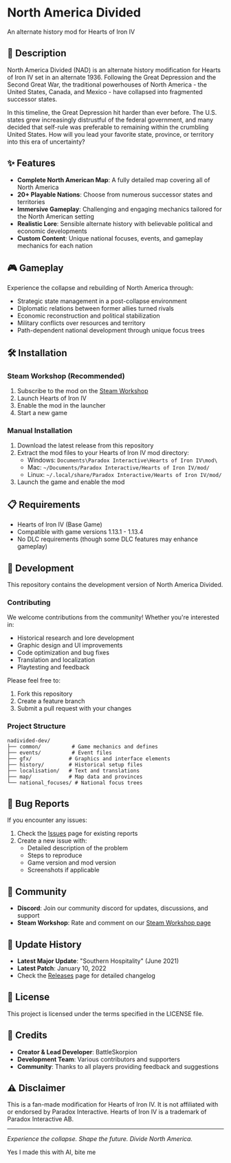 # North America Divided

An alternate history mod for Hearts of Iron IV

## 📖 Description

North America Divided (NAD) is an alternate history modification for Hearts of Iron IV set in an alternate 1936. Following the Great Depression and the Second Great War, the traditional powerhouses of North America - the United States, Canada, and Mexico - have collapsed into fragmented successor states. 

In this timeline, the Great Depression hit harder than ever before. The U.S. states grew increasingly distrustful of the federal government, and many decided that self-rule was preferable to remaining within the crumbling United States. How will you lead your favorite state, province, or territory into this era of uncertainty?

## ✨ Features

- **Complete North American Map**: A fully detailed map covering all of North America
- **20+ Playable Nations**: Choose from numerous successor states and territories
- **Immersive Gameplay**: Challenging and engaging mechanics tailored for the North American setting
- **Realistic Lore**: Sensible alternate history with believable political and economic developments
- **Custom Content**: Unique national focuses, events, and gameplay mechanics for each nation

## 🎮 Gameplay

Experience the collapse and rebuilding of North America through:
- Strategic state management in a post-collapse environment
- Diplomatic relations between former allies turned rivals
- Economic reconstruction and political stabilization
- Military conflicts over resources and territory
- Path-dependent national development through unique focus trees

## 🛠️ Installation

### Steam Workshop (Recommended)
1. Subscribe to the mod on the [Steam Workshop](https://steamcommunity.com/workshop/filedetails/?id=2780506619)
2. Launch Hearts of Iron IV
3. Enable the mod in the launcher
4. Start a new game

### Manual Installation
1. Download the latest release from this repository
2. Extract the mod files to your Hearts of Iron IV mod directory:
   - Windows: `Documents\Paradox Interactive\Hearts of Iron IV\mod\`
   - Mac: `~/Documents/Paradox Interactive/Hearts of Iron IV/mod/`
   - Linux: `~/.local/share/Paradox Interactive/Hearts of Iron IV/mod/`
3. Launch the game and enable the mod

## 📋 Requirements

- Hearts of Iron IV (Base Game)
- Compatible with game versions 1.13.1 - 1.13.4
- No DLC requirements (though some DLC features may enhance gameplay)

## 🔧 Development

This repository contains the development version of North America Divided. 

### Contributing

We welcome contributions from the community! Whether you're interested in:
- Historical research and lore development
- Graphic design and UI improvements
- Code optimization and bug fixes
- Translation and localization
- Playtesting and feedback

Please feel free to:
1. Fork this repository
2. Create a feature branch
3. Submit a pull request with your changes

### Project Structure

```
nadivided-dev/
├── common/          # Game mechanics and defines
├── events/          # Event files
├── gfx/            # Graphics and interface elements
├── history/        # Historical setup files
├── localisation/   # Text and translations
├── map/            # Map data and provinces
└── national_focuses/ # National focus trees
```

## 🐛 Bug Reports

If you encounter any issues:
1. Check the [Issues](https://github.com/battleskorpion/nadivided-dev/issues) page for existing reports
2. Create a new issue with:
   - Detailed description of the problem
   - Steps to reproduce
   - Game version and mod version
   - Screenshots if applicable

## 💬 Community

- **Discord**: Join our community discord for updates, discussions, and support
- **Steam Workshop**: Rate and comment on our [Steam Workshop page](https://steamcommunity.com/workshop/filedetails/?id=2780506619)

## 📅 Update History

- **Latest Major Update**: "Southern Hospitality" (June 2021)
- **Latest Patch**: January 10, 2022
- Check the [Releases](https://github.com/battleskorpion/nadivided-dev/releases) page for detailed changelog

## 📜 License

This project is licensed under the terms specified in the LICENSE file.

## 🙏 Credits

- **Creator & Lead Developer**: BattleSkorpion
- **Development Team**: Various contributors and supporters
- **Community**: Thanks to all players providing feedback and suggestions

## ⚠️ Disclaimer

This is a fan-made modification for Hearts of Iron IV. It is not affiliated with or endorsed by Paradox Interactive. Hearts of Iron IV is a trademark of Paradox Interactive AB.

---

*Experience the collapse. Shape the future. Divide North America.*

Yes I made this with AI, bite me
